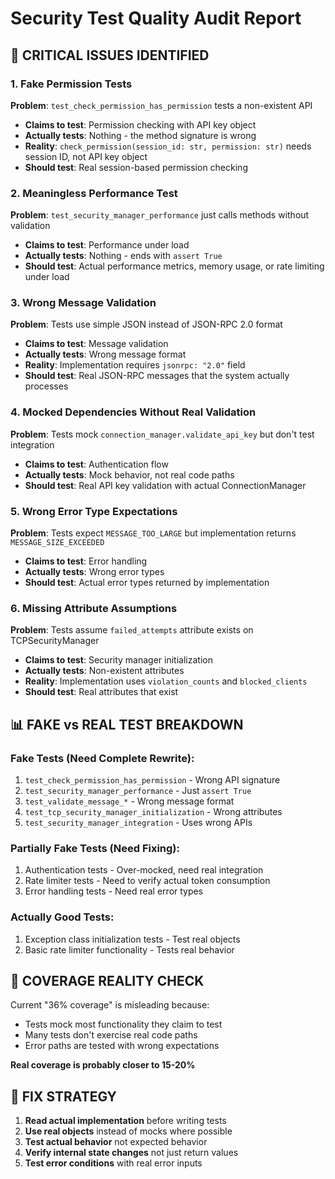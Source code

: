 # Security Test Quality Audit Report

## 🚨 **CRITICAL ISSUES IDENTIFIED**

### 1. **Fake Permission Tests**
**Problem**: `test_check_permission_has_permission` tests a non-existent API
- **Claims to test**: Permission checking with API key object
- **Actually tests**: Nothing - the method signature is wrong
- **Reality**: `check_permission(session_id: str, permission: str)` needs session ID, not API key object
- **Should test**: Real session-based permission checking

### 2. **Meaningless Performance Test**
**Problem**: `test_security_manager_performance` just calls methods without validation
- **Claims to test**: Performance under load
- **Actually tests**: Nothing - ends with `assert True`  
- **Should test**: Actual performance metrics, memory usage, or rate limiting under load

### 3. **Wrong Message Validation**
**Problem**: Tests use simple JSON instead of JSON-RPC 2.0 format
- **Claims to test**: Message validation
- **Actually tests**: Wrong message format
- **Reality**: Implementation requires `jsonrpc: "2.0"` field
- **Should test**: Real JSON-RPC messages that the system actually processes

### 4. **Mocked Dependencies Without Real Validation**
**Problem**: Tests mock `connection_manager.validate_api_key` but don't test integration
- **Claims to test**: Authentication flow
- **Actually tests**: Mock behavior, not real code paths
- **Should test**: Real API key validation with actual ConnectionManager

### 5. **Wrong Error Type Expectations**
**Problem**: Tests expect `MESSAGE_TOO_LARGE` but implementation returns `MESSAGE_SIZE_EXCEEDED`
- **Claims to test**: Error handling
- **Actually tests**: Wrong error types
- **Should test**: Actual error types returned by implementation

### 6. **Missing Attribute Assumptions**
**Problem**: Tests assume `failed_attempts` attribute exists on TCPSecurityManager
- **Claims to test**: Security manager initialization
- **Actually tests**: Non-existent attributes
- **Reality**: Implementation uses `violation_counts` and `blocked_clients`
- **Should test**: Real attributes that exist

## 📊 **FAKE vs REAL TEST BREAKDOWN**

### Fake Tests (Need Complete Rewrite):
1. `test_check_permission_has_permission` - Wrong API signature
2. `test_security_manager_performance` - Just `assert True`
3. `test_validate_message_*` - Wrong message format
4. `test_tcp_security_manager_initialization` - Wrong attributes
5. `test_security_manager_integration` - Uses wrong APIs

### Partially Fake Tests (Need Fixing):
1. Authentication tests - Over-mocked, need real integration
2. Rate limiter tests - Need to verify actual token consumption
3. Error handling tests - Need real error types

### Actually Good Tests:
1. Exception class initialization tests - Test real objects
2. Basic rate limiter functionality - Tests real behavior

## 🎯 **COVERAGE REALITY CHECK**

Current "36% coverage" is misleading because:
- Tests mock most functionality they claim to test
- Many tests don't exercise real code paths
- Error paths are tested with wrong expectations

**Real coverage is probably closer to 15-20%**

## 🔧 **FIX STRATEGY**

1. **Read actual implementation** before writing tests
2. **Use real objects** instead of mocks where possible  
3. **Test actual behavior** not expected behavior
4. **Verify internal state changes** not just return values
5. **Test error conditions** with real error inputs

